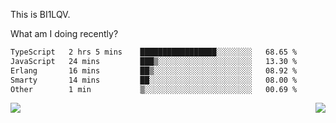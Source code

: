 This is BI1LQV.

What am I doing recently?

<!--START_SECTION:waka-->

```txt
TypeScript   2 hrs 5 mins    █████████████████░░░░░░░░   68.65 %
JavaScript   24 mins         ███▒░░░░░░░░░░░░░░░░░░░░░   13.30 %
Erlang       16 mins         ██▒░░░░░░░░░░░░░░░░░░░░░░   08.92 %
Smarty       14 mins         ██░░░░░░░░░░░░░░░░░░░░░░░   08.00 %
Other        1 min           ▒░░░░░░░░░░░░░░░░░░░░░░░░   00.69 %
```

<!--END_SECTION:waka-->
<img align="right" src="https://github-readme-stats.vercel.app/api?username=bi1lqv&show_icons=true&count_private=true">

<img src="https://metrics.lecoq.io/bi1lqv?template=classic&base.activity=0&base.community=0&base.repositories=0&base.metadata=0&isocalendar=1&base=header%2C%20activity%2C%20community%2C%20repositories%2C%20metadata&base.indepth=false&base.hireable=false&isocalendar=false&isocalendar.duration=full-year&config.timezone=Asia%2FShanghai">
